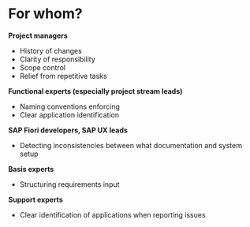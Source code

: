 # For whom?

**Project managers**

- History of changes
- Clarity of responsibility
- Scope control
- Relief from repetitive tasks

**Functional experts (especially project stream leads)**

- Naming conventions enforcing
- Clear application identification 

**SAP Fiori developers, SAP UX leads**

- Detecting inconsistencies between what documentation and system setup

**Basis experts**

- Structuring requirements input

**Support experts**

- Clear identification of applications when reporting issues


